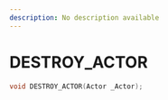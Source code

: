```yaml
---
description: No description available 
---
```


# DESTROY_ACTOR

```cpp
void DESTROY_ACTOR(Actor _Actor);
```